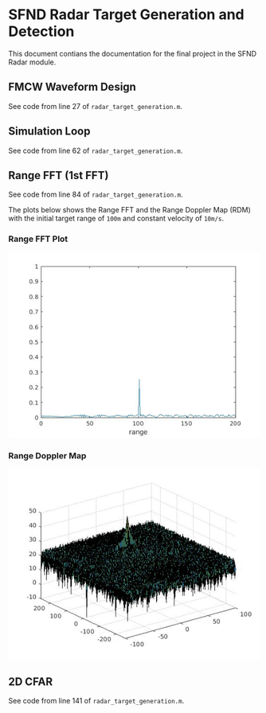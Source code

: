 # SFND Radar Target Generation and Detection

This document contians the documentation for the final project in the SFND Radar module.

## FMCW Waveform Design

See code from line 27 of `radar_target_generation.m`.

## Simulation Loop

See code from line 62 of `radar_target_generation.m`.

## Range FFT (1st FFT)

See code from line 84 of `radar_target_generation.m`.

The plots below shows the Range FFT and the Range Doppler Map (RDM) with the initial target range of `100m` and constant velocity of `10m/s`.

### Range FFT Plot

![range fft](images/sfnd_radar_range.jpg)

### Range Doppler Map

![range doppler map](images/sfnd_radar_doppler.jpg)

## 2D CFAR

See code from line 141 of `radar_target_generation.m`.
